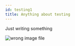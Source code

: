 ```yaml
---
id: testing1
title: Anything about testing
---
```


Just writing something

![wrong image file](/img/node/2-hop-success-311.png)